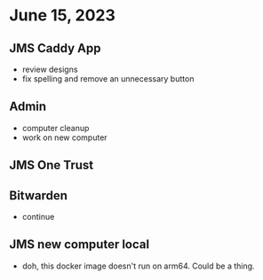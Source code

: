# June 15, 2023

## JMS Caddy App
- review designs
- fix spelling and remove an unnecessary button

## Admin
- computer cleanup
- work on new computer

## JMS One Trust

## Bitwarden
- continue

## JMS new computer local
- doh, this docker image doesn't run on arm64. Could be a thing.